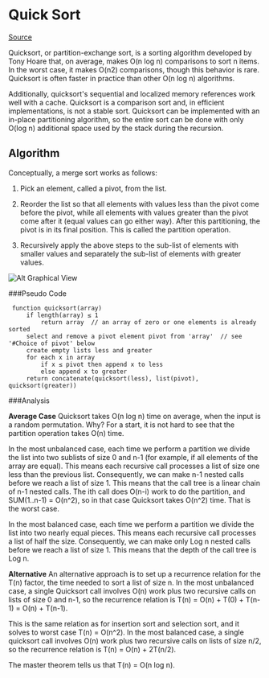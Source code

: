 Quick Sort
==========

[Source](http://en.wikipedia.org/wiki/Merge_Sort)

Quicksort, or partition-exchange sort, is a sorting algorithm developed by Tony Hoare that, on average, makes O(n log n) comparisons to sort n items. In the worst case, it makes O(n2) comparisons, though this behavior is rare. Quicksort is often faster in practice than other O(n log n) algorithms.

 Additionally, quicksort's sequential and localized memory references work well with a cache. Quicksort is a comparison sort and, in efficient implementations, is not a stable sort. Quicksort can be implemented with an in-place partitioning algorithm, so the entire sort can be done with only O(log n) additional space used by the stack during the recursion.
 

Algorithm
---------

Conceptually, a merge sort works as follows:

1.  Pick an element, called a pivot, from the list.

2.  Reorder the list so that all elements with values less than the pivot come before the pivot, while all elements with values greater than the pivot come after it (equal values can go either way). After this partitioning, the pivot is in its final position. This is called the partition operation.

3.  Recursively apply the above steps to the sub-list of elements with smaller values and separately the sub-list of elements with greater values.

![Alt Graphical View](http://upload.wikimedia.org/wikipedia/commons/6/6a/Sorting_quicksort_anim.gif)

###Pseudo Code

```
 function quicksort(array)
     if length(array) ≤ 1
         return array  // an array of zero or one elements is already sorted
     select and remove a pivot element pivot from 'array'  // see '#Choice of pivot' below
     create empty lists less and greater
     for each x in array
         if x ≤ pivot then append x to less
         else append x to greater
     return concatenate(quicksort(less), list(pivot), quicksort(greater))

```

###Analysis

**Average Case**
Quicksort takes O(n log n) time on average, when the input is a random permutation. Why? For a start, it is not hard to see that the partition operation takes O(n) time.

In the most unbalanced case, each time we perform a partition we divide the list into two sublists of size 0 and n-1 (for example, if all elements of the array are equal). This means each recursive call processes a list of size one less than the previous list. Consequently, we can make n-1 nested calls before we reach a list of size 1. This means that the call tree is a linear chain of n-1 nested calls. The ith call does O(n-i) work to do the partition, and SUM(1..n-1) = O(n^2), so in that case Quicksort takes O(n^2) time. That is the worst case.

In the most balanced case, each time we perform a partition we divide the list into two nearly equal pieces. This means each recursive call processes a list of half the size. Consequently, we can make only Log n nested calls before we reach a list of size 1. This means that the depth of the call tree is Log n.

**Alternative**
An alternative approach is to set up a recurrence relation for the T(n) factor, the time needed to sort a list of size n. In the most unbalanced case, a single Quicksort call involves O(n) work plus two recursive calls on lists of size 0 and n-1, so the recurrence relation is
T(n) = O(n) + T(0) + T(n-1) = O(n) + T(n-1).

This is the same relation as for insertion sort and selection sort, and it solves to worst case T(n) = O(n^2).
In the most balanced case, a single quicksort call involves O(n) work plus two recursive calls on lists of size n/2, so the recurrence relation is
T(n) = O(n) + 2T(n/2).

The master theorem tells us that T(n) = O(n log n).